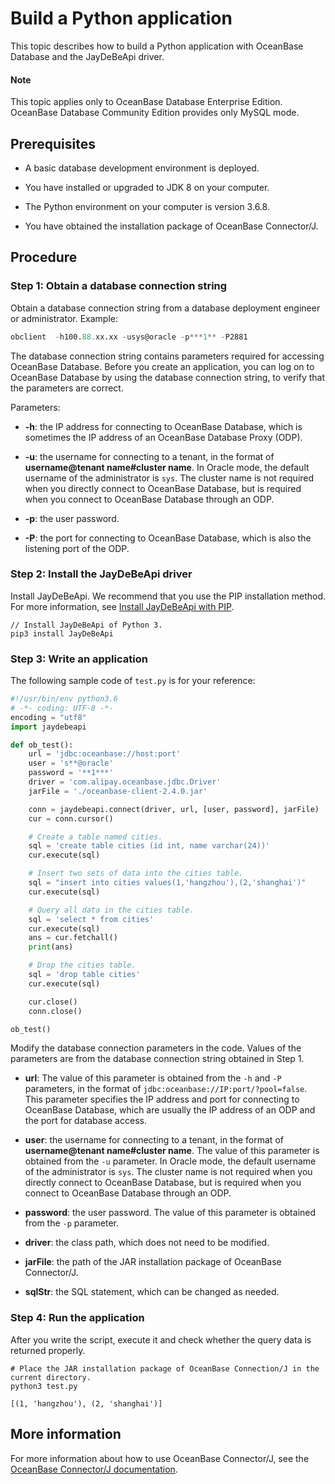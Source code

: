 # Build a Python application

This topic describes how to build a Python application with OceanBase Database and the JayDeBeApi driver.

<main id="notice" >
    <h4>Note</h4>
    <p>This topic applies only to OceanBase Database Enterprise Edition. OceanBase Database Community Edition provides only MySQL mode. </p>
  </main>

## Prerequisites

* A basic database development environment is deployed.

* You have installed or upgraded to JDK 8 on your computer.

* The Python environment on your computer is version 3.6.8.

* You have obtained the installation package of OceanBase Connector/J. <!-- In OceanBase Download Center, choose **Resources > Download > OceanBase Database > Drivers and Middleware**. In the [OceanBase Connector/J](https://www.oceanbase.com/softwarecenter-enterprise) section, click the desired version and enter related information to download the installation package of OceanBase Connector/J. -->

## Procedure

### Step 1: Obtain a database connection string

Obtain a database connection string from a database deployment engineer or administrator. Example:

```sql
obclient  -h100.88.xx.xx -usys@oracle -p***1** -P2881
```

The database connection string contains parameters required for accessing OceanBase Database. Before you create an application, you can log on to OceanBase Database by using the database connection string, to verify that the parameters are correct.

Parameters:

* **-h**: the IP address for connecting to OceanBase Database, which is sometimes the IP address of an OceanBase Database Proxy (ODP).

* **-u**: the username for connecting to a tenant, in the format of **username@tenant name#cluster name**. In Oracle mode, the default username of the administrator is `sys`. The cluster name is not required when you directly connect to OceanBase Database, but is required when you connect to OceanBase Database through an ODP.

* **-p**: the user password.

* **-P**: the port for connecting to OceanBase Database, which is also the listening port of the ODP.

### Step 2: Install the JayDeBeApi driver

Install JayDeBeApi. We recommend that you use the PIP installation method. For more information, see [Install JayDeBeApi with PIP](https://pypi.org/project/JayDeBeApi/).

```shell
// Install JayDeBeApi of Python 3.
pip3 install JayDeBeApi
```

### Step 3: Write an application

The following sample code of `test.py` is for your reference:

```python
#!/usr/bin/env python3.6
# -*- coding: UTF-8 -*-
encoding = "utf8"
import jaydebeapi

def ob_test():   
    url = 'jdbc:oceanbase://host:port'
    user = 's**@oracle'
    password = '**1***'
    driver = 'com.alipay.oceanbase.jdbc.Driver'
    jarFile = './oceanbase-client-2.4.0.jar'

    conn = jaydebeapi.connect(driver, url, [user, password], jarFile)
    cur = conn.cursor()

    # Create a table named cities.
    sql = 'create table cities (id int, name varchar(24))'
    cur.execute(sql)

    # Insert two sets of data into the cities table.
    sql = "insert into cities values(1,'hangzhou'),(2,'shanghai')"
    cur.execute(sql)

    # Query all data in the cities table.
    sql = 'select * from cities'
    cur.execute(sql)
    ans = cur.fetchall()
    print(ans)

    # Drop the cities table.
    sql = 'drop table cities'
    cur.execute(sql)

    cur.close()
    conn.close()

ob_test()
```

Modify the database connection parameters in the code. Values of the parameters are from the database connection string obtained in Step 1.

* **url**: The value of this parameter is obtained from the `-h` and `-P` parameters, in the format of `jdbc:oceanbase://IP:port/?pool=false`. This parameter specifies the IP address and port for connecting to OceanBase Database, which are usually the IP address of an ODP and the port for database access.

* **user**: the username for connecting to a tenant, in the format of **username@tenant name#cluster name**. The value of this parameter is obtained from the `-u` parameter. In Oracle mode, the default username of the administrator is `sys`. The cluster name is not required when you directly connect to OceanBase Database, but is required when you connect to OceanBase Database through an ODP.

* **password**: the user password. The value of this parameter is obtained from the `-p` parameter.

* **driver**: the class path, which does not need to be modified.

* **jarFile**: the path of the JAR installation package of OceanBase Connector/J.

* **sqlStr**: the SQL statement, which can be changed as needed.

### Step 4: Run the application

After you write the script, execute it and check whether the query data is returned properly.

```shell
# Place the JAR installation package of OceanBase Connection/J in the current directory.
python3 test.py

[(1, 'hangzhou'), (2, 'shanghai')]
```

## More information

For more information about how to use OceanBase Connector/J, see the [OceanBase Connector/J documentation](https://en.oceanbase.com/docs/enterprise-oceanbase-connector-j-en-10000000000859583).
